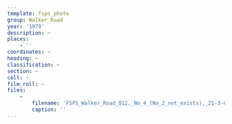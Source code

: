```yaml
---
template: fsps_photo
group: Walker_Road
year: '1979'
description: ~
places:
    - ''
coordinates: ~
heading: ~
classification: ~
section: ~
cell: ~
film_roll: ~
files:
    -
        filename: 'FSPS_Walker_Road_012,_No_4_(No_2_not_exists),_21-3-C,_1979.png'
        caption: ''
---
```

